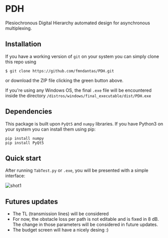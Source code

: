 # PDH

Plesiochronous Digital Hierarchy automated design for asynchronous multiplexing.

## Installation

If you have a working version of `git` on your system you can simply clone this repo using

    $ git clone https://github.com/fmndantas/PDH.git

or download the ZIP file clicking the green button above.

If you're using any Windows OS, the final `.exe` file will be encountered inside the directory
```/distros/windows/final_executable/dist/PDH.exe```

## Dependencies

This package is built upon `PyQt5` and `numpy` libraries.
If you have Python3 on your system you can install them using pip:
```
pip install numpy
pip install PyQt5
```

## Quick start

After running `TabTest.py` or `.exe`, you will be presented
with a simple interface:

![shot1](https://github.com/fmndantas/PDH/master/screenshots/shot1.png?raw=True "Title")

## Futures updates

* The TL (transmission lines) will be considered
* For now, the obstacle loss per path is not editable and is fixed in 8 dB. The change in those parameters will be considered in future updates.
* The budget screen will have a nicely desing :)

